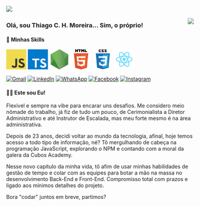 ![](https://komarev.com/ghpvc/?username=ThiagoCHM&color=006bed)

<a href="https://github.com/ThiagoCHM" title="Perfil do Thiago C. H. Moreira">
  <img align="right" height="180em" src="https://github-readme-stats.vercel.app/api?username=ThiagoCHM&theme=radical&show_icons=true" />
</a>

### Olá, sou Thiago C. H. Moreira... Sim, o próprio!

#### 🚀 Minhas Skills


<code><img height="54" src="https://raw.githubusercontent.com/github/explore/80688e429a7d4ef2fca1e82350fe8e3517d3494d/topics/javascript/javascript.png" alt="Javascript"/></code>
<code><img height="54" src="https://raw.githubusercontent.com/github/explore/80688e429a7d4ef2fca1e82350fe8e3517d3494d/topics/typescript/typescript.png" alt="Typescript"/></code>
<code><img height="54" src="https://raw.githubusercontent.com/github/explore/80688e429a7d4ef2fca1e82350fe8e3517d3494d/topics/nodejs/nodejs.png" alt="Nodejs"/></code>
<code><img height="54" src="https://raw.githubusercontent.com/github/explore/80688e429a7d4ef2fca1e82350fe8e3517d3494d/topics/html/html.png" alt="HTML5"/></code>
<code><img height="54" src="https://raw.githubusercontent.com/github/explore/80688e429a7d4ef2fca1e82350fe8e3517d3494d/topics/css/css.png" alt="CSS"/></code>
<code><img height="54" src="https://raw.githubusercontent.com/github/explore/80688e429a7d4ef2fca1e82350fe8e3517d3494d/topics/react/react.png" alt="React"/></code>


<p align="left">
  <a href="thiagochm@gmail.com" title="Gmail">
  <img src="https://img.shields.io/badge/-Gmail-FF0000?style=flat-square&labelColor=FF0000&logo=gmail&logoColor=white&link=thiagochm@gmail.com" alt="Gmail"/></a>
  <a href="https://www.linkedin.com/in/thiagochmoreira/" title="LinkedIn">
  <img src="https://img.shields.io/badge/-Linkedin-0e76a8?style=flat-square&logo=Linkedin&logoColor=white&link=https://www.linkedin.com/in/thiagochmoreira/" alt="LinkedIn"/></a>
  <a href="+5511931501221" title="WhatsApp">
  <img src="https://img.shields.io/badge/-WhatsApp-25d366?style=flat-square&labelColor=25d366&logo=whatsapp&logoColor=white&link=+5511931501221" alt="WhatsApp"/></a>
  <a href="https://www.facebook.com/profile.php?id=100090522105053" title="Facebook">
  <img src="https://img.shields.io/badge/-Facebook-3b5998?style=flat-square&labelColor=3b5998&logo=facebook&logoColor=white&link=https://www.facebook.com/profile.php?id=100090522105053" alt="Facebook"/></a>
  <a href="https://www.instagram.com/thiagochm87/" title="Instagram">
  <img src="https://img.shields.io/badge/-Instagram-DF0174?style=flat-square&labelColor=DF0174&logo=instagram&logoColor=white&link=https://www.instagram.com/thiagochm87/" alt="Instagram"/></a>
</p>

#### 👨‍💻 Este sou Eu!

<p align="left"> 
Flexível e sempre na vibe para encarar uns desafios. Me considero meio nômade do trabalho, já fiz de tudo um pouco, de Cerimonialista a Diretor Administrativo e até Instrutor de Escalada, mas meu forte mesmo é na área administrativa.

Depois de 23 anos, decidi voltar ao mundo da tecnologia, afinal, hoje temos acesso a todo tipo de informação, né? Tô mergulhando de cabeça na programação JavaScript, explorando o NPM e contando com a moral da galera da Cubos Academy.

Nesse novo capítulo da minha vida, tô afim de usar minhas habilidades de gestão de tempo e colar com as equipes para botar a mão na massa no desenvolvimento Back-End e Front-End. Compromisso total com prazos e ligado aos mínimos detalhes do projeto.

Bora "codar" juntos em breve, partimos? 
</p>
